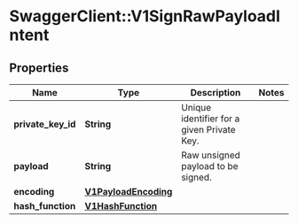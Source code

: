 # SwaggerClient::V1SignRawPayloadIntent

## Properties
Name | Type | Description | Notes
------------ | ------------- | ------------- | -------------
**private_key_id** | **String** | Unique identifier for a given Private Key. | 
**payload** | **String** | Raw unsigned payload to be signed. | 
**encoding** | [**V1PayloadEncoding**](V1PayloadEncoding.md) |  | 
**hash_function** | [**V1HashFunction**](V1HashFunction.md) |  | 

